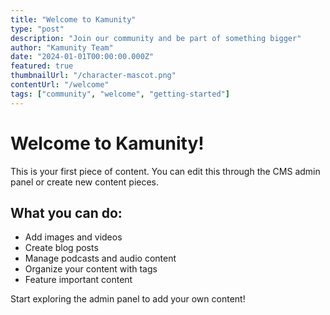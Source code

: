 ```yaml
---
title: "Welcome to Kamunity"
type: "post"
description: "Join our community and be part of something bigger"
author: "Kamunity Team"
date: "2024-01-01T00:00:00.000Z"
featured: true
thumbnailUrl: "/character-mascot.png"
contentUrl: "/welcome"
tags: ["community", "welcome", "getting-started"]
---
```


# Welcome to Kamunity!

This is your first piece of content. You can edit this through the CMS admin panel or create new content pieces.

## What you can do:
- Add images and videos
- Create blog posts
- Manage podcasts and audio content
- Organize your content with tags
- Feature important content

Start exploring the admin panel to add your own content! 